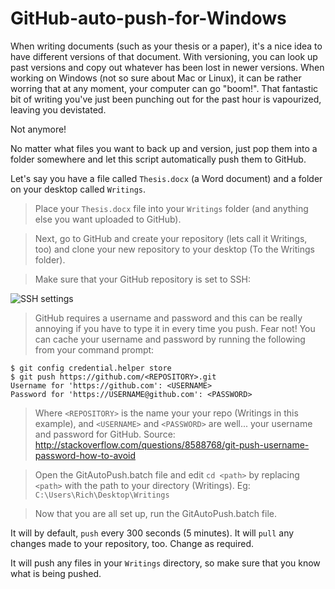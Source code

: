 # GitHub-auto-push-for-Windows

When writing documents (such as your thesis or a paper), it's a nice idea to have different versions of that document. With versioning, you can look up past versions and copy out whatever has been lost in newer versions. 
When working on Windows (not so sure about Mac or Linux), it can be rather worring that at any moment, your computer can go "boom!". 
That fantastic bit of writing you've just been punching out for the past hour is vapourized, leaving you devistated.

Not anymore!

No matter what files you want to back up and version, just pop them into a folder somewhere and let this script automatically push them to GitHub.

Let's say you have a file called `Thesis.docx` (a Word document) and a folder on your desktop called `Writings`.

> Place your `Thesis.docx` file into your `Writings` folder (and anything else you want uploaded to GitHub).

> Next, go to GitHub and create your repository (lets call it Writings, too) and clone your new repository to your desktop (To the Writings folder).

> Make sure that your GitHub repository is set to SSH:

![SSH settings](http://s32.postimg.org/7z323cklh/ssh_pic.png)

> GitHub requires a username and password and this can be really annoying if you have to type it in every time you push.
> Fear not! You can cache your username and password by running the following from your command prompt:

```
$ git config credential.helper store
$ git push https://github.com/<REPOSITORY>.git
Username for 'https://github.com': <USERNAME>
Password for 'https://USERNAME@github.com': <PASSWORD>
```

> Where `<REPOSITORY>` is the name your your repo (Writings in this example), and `<USERNAME>` and `<PASSWORD>` are well... your username and password for GitHub. Source: http://stackoverflow.com/questions/8588768/git-push-username-password-how-to-avoid

> Open the GitAutoPush.batch file and edit `cd <path>` by replacing `<path>` with the path to your directory (Writings). 
> Eg: `C:\Users\Rich\Desktop\Writings`

> Now that you are all set up, run the GitAutoPush.batch file. 

It will by default, `push` every 300 seconds (5 minutes). It will `pull` any changes made to your repository, too. Change as required.

It will push any files in your `Writings` directory, so make sure that you know what is being pushed.
